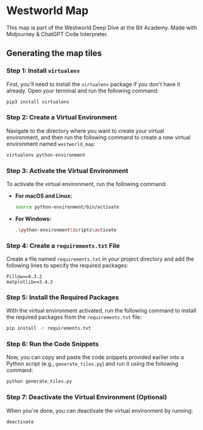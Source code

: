 # Westworld Map

This map is part of the Westworld Deep Dive at the Bit Academy. Made with Midjourney & ChatGPT Code Interpreter.

## Generating the map tiles

### Step 1: Install `virtualenv`

First, you'll need to install the `virtualenv` package if you don't have it already. Open your terminal and run the following command:

```bash
pip3 install virtualenv
```

### Step 2: Create a Virtual Environment

Navigate to the directory where you want to create your virtual environment, and then run the following command to create a new virtual environment named `westworld_map`:

```bash
virtualenv python-environment
```

### Step 3: Activate the Virtual Environment

To activate the virtual environment, run the following command:

- **For macOS and Linux:**

  ```bash
  source python-environment/bin/activate
  ```

- **For Windows:**
  ```bash
  .\python-environment\Scripts\activate
  ```

### Step 4: Create a `requirements.txt` File

Create a file named `requirements.txt` in your project directory and add the following lines to specify the required packages:

```
Pillow==8.3.2
matplotlib==3.4.3
```

### Step 5: Install the Required Packages

With the virtual environment activated, run the following command to install the required packages from the `requirements.txt` file:

```bash
pip install -r requirements.txt
```

### Step 6: Run the Code Snippets

Now, you can copy and paste the code snippets provided earlier into a Python script (e.g., `generate_tiles.py`) and run it using the following command:

```bash
python generate_tiles.py
```

### Step 7: Deactivate the Virtual Environment (Optional)

When you're done, you can deactivate the virtual environment by running:

```bash
deactivate
```
